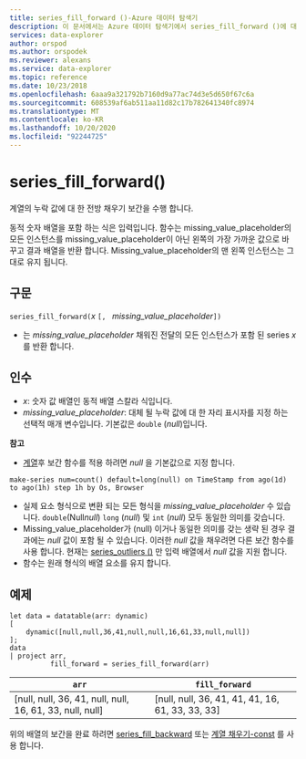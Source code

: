 ```yaml
---
title: series_fill_forward ()-Azure 데이터 탐색기
description: 이 문서에서는 Azure 데이터 탐색기에서 series_fill_forward ()에 대해 설명 합니다.
services: data-explorer
author: orspod
ms.author: orspodek
ms.reviewer: alexans
ms.service: data-explorer
ms.topic: reference
ms.date: 10/23/2018
ms.openlocfilehash: 6aaa9a321792b7160d9a77ac74d3e5d650f67c6a
ms.sourcegitcommit: 608539af6ab511aa11d82c17b782641340fc8974
ms.translationtype: MT
ms.contentlocale: ko-KR
ms.lasthandoff: 10/20/2020
ms.locfileid: "92244725"
---
```

# <a name="series_fill_forward"></a>series_fill_forward()

계열의 누락 값에 대 한 전방 채우기 보간을 수행 합니다.

동적 숫자 배열을 포함 하는 식은 입력입니다. 함수는 missing_value_placeholder의 모든 인스턴스를 missing_value_placeholder이 아닌 왼쪽의 가장 가까운 값으로 바꾸고 결과 배열을 반환 합니다. Missing_value_placeholder의 맨 왼쪽 인스턴스는 그대로 유지 됩니다.

## <a name="syntax"></a>구문

`series_fill_forward(`*x* `[, ` *missing_value_placeholder*`])`
* 는 *missing_value_placeholder* 채워진 전달의 모든 인스턴스가 포함 된 series *x* 를 반환 합니다.

## <a name="arguments"></a>인수

* *x*: 숫자 값 배열인 동적 배열 스칼라 식입니다. 
* *missing_value_placeholder*: 대체 될 누락 값에 대 한 자리 표시자를 지정 하는 선택적 매개 변수입니다. 기본값은 `double` (*null*)입니다.

**참고**

* [계열](make-seriesoperator.md)후 보간 함수를 적용 하려면 *null* 을 기본값으로 지정 합니다. 

<!-- csl: https://help.kusto.windows.net:443/Samples -->
```kusto
make-series num=count() default=long(null) on TimeStamp from ago(1d) to ago(1h) step 1h by Os, Browser
```

* 실제 요소 형식으로 변환 되는 모든 형식을 *missing_value_placeholder* 수 있습니다. `double`(Null*null*) `long` (*null*) 및 `int` (*null*) 모두 동일한 의미를 갖습니다.
* Missing_value_placeholder가 (null) 이거나 동일한 의미를 갖는 생략 된 경우 결과에는 *null* 값이 포함 될 수 있습니다. 이러한 *null* 값을 채우려면 다른 보간 함수를 사용 합니다. 현재는 [series_outliers ()](series-outliersfunction.md) 만 입력 배열에서 *null* 값을 지원 합니다.
* 함수는 원래 형식의 배열 요소를 유지 합니다.

## <a name="example"></a>예제

<!-- csl: https://help.kusto.windows.net:443/Samples -->
```kusto
let data = datatable(arr: dynamic)
[
    dynamic([null,null,36,41,null,null,16,61,33,null,null])   
];
data 
| project arr, 
          fill_forward = series_fill_forward(arr)  

```

|`arr`|`fill_forward`|
|---|---|
|[null, null, 36, 41, null, null, 16, 61, 33, null, null]|[null, null, 36, 41, 41, 41, 16, 61, 33, 33, 33]|
   
위의 배열의 보간을 완료 하려면 [series_fill_backward](series-fill-backwardfunction.md) 또는 [계열 채우기-const](series-fill-constfunction.md) 를 사용 합니다.
